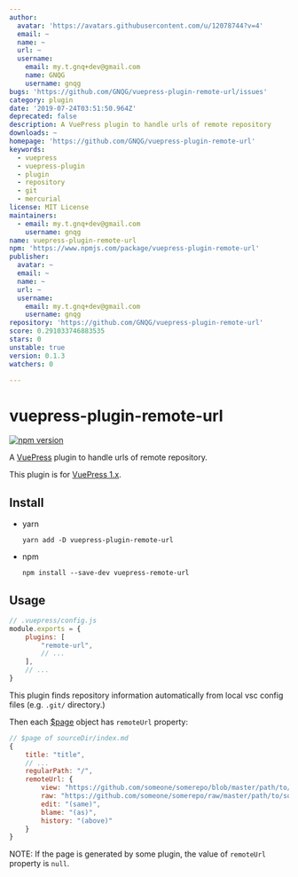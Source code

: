 ```yaml
---
author:
  avatar: 'https://avatars.githubusercontent.com/u/12078744?v=4'
  email: ~
  name: ~
  url: ~
  username:
    email: my.t.gnq+dev@gmail.com
    name: GNQG
    username: gnqg
bugs: 'https://github.com/GNQG/vuepress-plugin-remote-url/issues'
category: plugin
date: '2019-07-24T03:51:50.964Z'
deprecated: false
description: A VuePress plugin to handle urls of remote repository
downloads: ~
homepage: 'https://github.com/GNQG/vuepress-plugin-remote-url'
keywords:
  - vuepress
  - vuepress-plugin
  - plugin
  - repository
  - git
  - mercurial
license: MIT License
maintainers:
  - email: my.t.gnq+dev@gmail.com
    username: gnqg
name: vuepress-plugin-remote-url
npm: 'https://www.npmjs.com/package/vuepress-plugin-remote-url'
publisher:
  avatar: ~
  email: ~
  name: ~
  url: ~
  username:
    email: my.t.gnq+dev@gmail.com
    username: gnqg
repository: 'https://github.com/GNQG/vuepress-plugin-remote-url'
score: 0.291033746883535
stars: 0
unstable: true
version: 0.1.3
watchers: 0

---
```


# vuepress-plugin-remote-url

[![npm version](https://badge.fury.io/js/vuepress-plugin-remote-url.svg)](https://badge.fury.io/js/vuepress-plugin-remote-url)

A [VuePress](https://github.com/vuejs/vuepress) plugin to handle urls of remote repository.

This plugin is for [VuePress 1.x](https://v1.vuepress.vuejs.org/).

## Install

* yarn

    `yarn add -D vuepress-plugin-remote-url`

* npm

    `npm install --save-dev vuepress-remote-url`

## Usage

```javascript
// .vuepress/config.js
module.exports = {
    plugins: [
        "remote-url",
        // ...
    ],
    // ...
}
```

This plugin finds repository information automatically from local vsc config files (e.g. `.git/` directory.)

Then each [$page](https://v1.vuepress.vuejs.org/guide/global-computed.html#page) object has `remoteUrl` property:

```javascript
// $page of sourceDir/index.md
{
    title: "title",
    // ...
    regularPath: "/",
    remoteUrl: {
        view: "https://github.com/someone/somerepo/blob/master/path/to/sourceDir/index.md",
        raw: "https://github.com/someone/somerepo/raw/master/path/to/sourceDir/index.md",
        edit: "(same)",
        blame: "(as)",
        history: "(above)"
    }
}
```

NOTE: If the page is generated by some plugin, the value of `remoteUrl` property is `null`.
